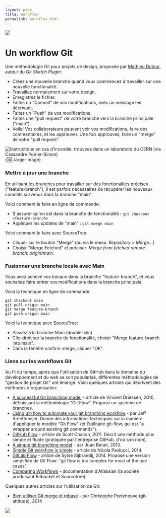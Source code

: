 ```yaml
---
layout: page
title: Workflow
permalink: workflow.html
---
```


![](img/shower-github.png)

Un workflow Git
===

Une méthodologie Git pour projets de design, proposée par [Mathieu Dutour](https://mathieudutour.github.io/git-sketch-plugin/), auteur du *Git Sketch Plugin*:

* Créez une nouvelle *branche* quand vous commencez à travailler sur une nouvelle fonctionalité.
* Travaillez normalement sur votre design.
* Enregistrez le fichier.
* Faites un "Commit" de vos modifications, avec un message les décrivant.
* Faites un "Push" de vos modifications.
* Faites une "pull request" de votre branche vers la branche principale ("main").
* Voilà! Vos collaborateurs peuvent voir vos modifications, faire des commentaires, et les approuver. Une fois approuvés, faire un "merge" de votre "pull request".

![Instructions en cas d'incendie, trouvées dans un laboratoire du CERN (via Cassandre Poirier-Simon)](img/fire-git-commit-push.jpg){:id: .large-image}

### Mettre à jour une branche

En utilisant les branches pour travailler sur des fonctionalités précises ("feature-branch"), il est parfois nécessaires de récupérer les nouveaux commits survenus dans la branche "main".

Voici comment le faire en ligne de commande:

 * S'assurer qu'on est dans la branche de fonctionalité : ``git checkout <feature-branch>``
 * Appliquer les updates de "main" : `git merge main`

Voici comment le faire avec SourceTree:

* Cliquer sur le bouton "Merge" (ou via le menu: *Repository > Merge...*)
* Choisir "Merge Fetched" et préciser: *Merge from fetched remote branch: origin/main*.

### Fusionner une branche locale avec Main

Vous avez achevé vos travaux dans la branche "feature-branch", et vous souhaitez faire entrer vos modifications dans la branche principale.

Voici la technique en ligne de commande:

```
git checkout main
git pull origin main
git merge feature-branch
git push origin main
```

Voici la technique avec SourceTree:

- Passez à la branche Main (double-clic).
- Clic-droit sur la branche de fonctionalité, choisir "Merge feature-branch into main".
- Dans la fenêtre confirm merge, cliquer "OK".

### Liens sur les workflows Git

Au fil du temps, après que l'utilisation de GitHub dans le domaine du développement et du web se soit popularisé, différentes méthodologies de "gestion de projet Git" ont émergé. Voici quelques articles qui décrivent des méthodes d'organisation:

<div class="cards"></div>

* [A successful Git branching model](http://nvie.com/posts/a-successful-git-branching-model/) - article de Vincent Driessen, 2010, définissant la méthodologie "Git Flow". Propose un système de branches.
* [Using git-flow to automate your git branching workflow](http://jeffkreeftmeijer.com/2010/why-arent-you-using-git-flow/) - par Jeff Kreeftmeijer. Donne des informations techniques sur la manière d'appliquer le modèle "Git Flow" (et l'utilitaire git-flow, qui est "a wrapper around existing git commands").
* [GitHub Flow](http://scottchacon.com/2011/08/31/github-flow.html) - article de  Scott Chacon, 2011. Décrit une méthode plus simple et fluide (pratiquée par l'entreprise GitHub, d'où son nom).
* [A simple git branching model](https://gist.github.com/jbenet/ee6c9ac48068889b0912) - par Juan Benet, 2013.
* [Simple Git workflow is simple](http://blogs.atlassian.com/2014/01/simple-git-workflow-simple/) - article de Nicola Paolucci, 2014.
* [GitLab Flow](https://about.gitlab.com/2014/09/29/gitlab-flow/) - article de Sytse Sijbrandij, 2014. Propose une version simplifiée de Git Flow: "git flow is too complex for most of the use cases".
* [Comparing Workflows](https://www.atlassian.com/git/tutorials/comparing-workflows) - documentation d'Atlassian (la société produisant Bitbucket et Sourcetree)

Quelques autres articles sur l'utilisation de Git:

- [Bien utiliser Git merge et rebase](https://delicious-insights.com/fr/articles/bien-utiliser-git-merge-et-rebase/) - par Christophe Porteneuve (git-attitude), 2014

![](img/git-merge-69262734.png)

